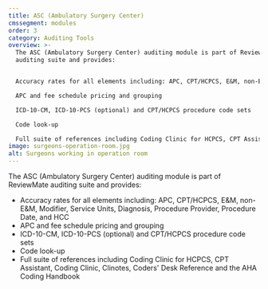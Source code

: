 ```yaml
---
title: ASC (Ambulatory Surgery Center)
cmssegment: modules
order: 3
category: Auditing Tools
overview: >-
  The ASC (Ambulatory Surgery Center) auditing module is part of ReviewMate
  auditing suite and provides:


  Accuracy rates for all elements including: APC, CPT/HCPCS, E&M, non-E&M, Modifier, Service Units, Diagnosis, Procedure Provider, Procedure Date, and HCC

  APC and fee schedule pricing and grouping

  ICD-10-CM, ICD-10-PCS (optional) and CPT/HCPCS procedure code sets

  Code look-up

  Full suite of references including Coding Clinic for HCPCS, CPT Assistant, Coding Clinic, Clinotes, Coders' Desk Reference and the AHA Coding Handbook
image: surgeons-operation-room.jpg
alt: Surgeons working in operation room
---
```



The ASC (Ambulatory Surgery Center) auditing module is part of ReviewMate auditing suite and provides:

* Accuracy rates for all elements including: APC, CPT/HCPCS, E&M, non-E&M, Modifier, Service Units, Diagnosis, Procedure Provider, Procedure Date, and HCC
* APC and fee schedule pricing and grouping
* ICD-10-CM, ICD-10-PCS (optional) and CPT/HCPCS procedure code sets
* Code look-up
* Full suite of references including Coding Clinic for HCPCS, CPT Assistant, Coding Clinic, Clinotes, Coders' Desk Reference and the AHA Coding Handbook
